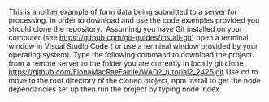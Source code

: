 This is another example of form data being submitted to a server for processing.
In order to download and use the code examples provided you should clone the repository. 
Assumimg you have Git installed on your computer (see https://github.com/git-guides/install-git) open a terminal window in Visual Studio Code ( or use a terminal window provided by your operating system). Type the following command to download the project from a remote server to the folder you are currently in locally
git clone https://github.com/FionaMacRaeFairlie/WAD2_tutorial2_2425.git
Use cd to move to the root directory of the cloned project, npm install to get the node dependancies set up then run the project by typing node index.
